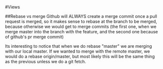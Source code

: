 #Views

##Rebase vs merge
Github will ALWAYS create a merge commit once a pull request is merged, so it makes sense to rebase at the branch to be merged, because otherwise we would get to merge commits (the first one, when we merge master into the branch with the feature, and the second one because of github's pr merge commit)

Its interesting to notice that when we do rebase "master" we are merging with our local master. If we wanted to merge with the remote master, we would do a rebase origin/master, but most likely this will be the same thing as the previous unless we do a git fetch.